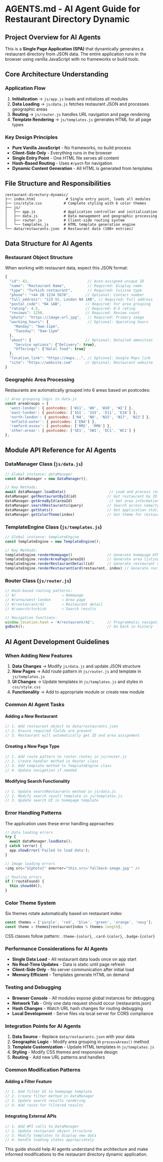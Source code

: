 # AGENTS.md - AI Agent Guide for Restaurant Directory Dynamic

## Project Overview for AI Agents

This is a **Single Page Application (SPA)** that dynamically generates a restaurant directory from JSON data. The entire application runs in the browser using vanilla JavaScript with no frameworks or build tools.

## Core Architecture Understanding

### Application Flow
1. **Initialization** → `js/app.js` loads and initializes all modules
2. **Data Loading** → `js/data.js` fetches restaurant JSON and processes geographic areas
3. **Routing** → `js/router.js` handles URL navigation and page rendering
4. **Template Rendering** → `js/templates.js` generates HTML for all page types

### Key Design Principles
- **Pure Vanilla JavaScript** - No frameworks, no build process
- **Client-Side Only** - Everything runs in the browser
- **Single Entry Point** - One HTML file serves all content
- **Hash-Based Routing** - Uses `#/path` for navigation
- **Dynamic Content Generation** - All HTML is generated from templates

## File Structure and Responsibilities

```
restaurant-directory-dynamic/
├── index.html              # Single entry point, loads all modules
├── css/style.css          # Complete styling with 6 color themes
├── js/
│   ├── app.js             # Application controller and initialization
│   ├── data.js            # Data management and geographic processing
│   ├── router.js          # Client-side routing system
│   └── templates.js       # HTML template generation engine
└── data/restaurants.json  # Restaurant data (100+ entries)
```

## Data Structure for AI Agents

### Restaurant Object Structure
When working with restaurant data, expect this JSON format:

```javascript
{
  "id": 42,                           // Auto-assigned unique ID
  "name": "Restaurant Name",          // Required: Display name
  "type": "Turkish restaurant",       // Required: Cuisine type
  "phone": "+44 20 1234 5678",       // Optional: Contact number
  "full_address": "123 St, London N4 1AB", // Required: Full address
  "postal_code": "N4 1AB",           // Required: For area grouping
  "rating": 4.5,                     // Required: 0-5 rating
  "reviews": 1250,                   // Required: Review count
  "photo": "https://image-url.jpg",   // Required: Primary image
  "working_hours": {                  // Optional: Operating hours
    "Monday": "9am-11pm",
    "Tuesday": "9am-11pm"
  },
  "about": {                         // Optional: Detailed amenities
    "Service options": {"Delivery": true},
    "Offerings": {"Halal food": true}
  },
  "location_link": "https://maps...", // Optional: Google Maps link
  "site": "https://website.com"      // Optional: Restaurant website
}
```

### Geographic Area Processing
Restaurants are automatically grouped into 6 areas based on postcodes:

```javascript
// Area grouping logic in data.js
const areaGroups = {
  'west-london': { postcodes: ['W11', 'W8', 'W10', 'W2'] },
  'east-london': { postcodes: ['IG1', 'IG3', 'E11', 'E18'] },
  'north-london': { postcodes: ['N4', 'N8', 'N15', 'N17', 'N22'] },
  'enfield-outer': { postcodes: ['EN4'] },
  'romford-essex': { postcodes: ['RM2', 'RM6'] },
  'other-areas': { postcodes: ['SE1', 'SW1', 'EC1', 'WC1'] }
};
```

## Module API Reference for AI Agents

### DataManager Class (`js/data.js`)
```javascript
// Global instance: dataManager
const dataManager = new DataManager();

// Key Methods:
await dataManager.loadData()                    // Load and process restaurant data
dataManager.getRestaurantById(id)              // Get restaurant by ID
dataManager.getAreaById(areaId)                 // Get area information
dataManager.searchRestaurants(query)           // Search across name/type/address
dataManager.getStats()                         // Get application statistics
dataManager.getColorTheme(index)               // Get theme for restaurant
```

### TemplateEngine Class (`js/templates.js`)
```javascript
// Global instance: templateEngine
const templateEngine = new TemplateEngine();

// Key Methods:
templateEngine.renderHomepage()                // Generate homepage HTML
templateEngine.renderAreaPage(areaId)          // Generate area listing page
templateEngine.renderRestaurantDetail(id)      // Generate restaurant detail page
templateEngine.renderRestaurantCard(restaurant, index) // Generate restaurant card
```

### Router Class (`js/router.js`)
```javascript
// Hash-based routing patterns:
// #/                     → Homepage
// #/area/west-london     → Area page
// #/restaurant/42        → Restaurant detail
// #/search/turkish       → Search results

// Navigation functions:
window.location.hash = '#/restaurant/42';      // Programmatic navigation
goBack();                                      // Go back in history
```

## AI Agent Development Guidelines

### When Adding New Features
1. **Data Changes** → Modify `js/data.js` and update JSON structure
2. **New Pages** → Add route pattern in `js/router.js` and template in `js/templates.js`
3. **UI Changes** → Update templates in `js/templates.js` and styles in `css/style.css`
4. **Functionality** → Add to appropriate module or create new module

### Common AI Agent Tasks

#### Adding a New Restaurant
```javascript
// 1. Add restaurant object to data/restaurants.json
// 2. Ensure required fields are present
// 3. Restaurant will automatically get ID and area assignment
```

#### Creating a New Page Type
```javascript
// 1. Add route pattern to router.routes in js/router.js
// 2. Create handler method in Router class
// 3. Add template method to TemplateEngine class
// 4. Update navigation if needed
```

#### Modifying Search Functionality
```javascript
// 1. Update searchRestaurants method in js/data.js
// 2. Modify search result template in js/templates.js
// 3. Update search UI in homepage template
```

### Error Handling Patterns
The application uses these error handling approaches:

```javascript
// Data loading errors
try {
  await dataManager.loadData();
} catch (error) {
  app.showError('Failed to load data');
}

// Image loading errors
<img src="${photo}" onerror="this.src='fallback-image.jpg'" />

// Routing errors
if (!routeFound) {
  this.show404();
}
```

### Color Theme System
Six themes rotate automatically based on restaurant index:

```javascript
const themes = ['purple', 'red', 'blue', 'green', 'orange', 'navy'];
const theme = themes[restaurantIndex % themes.length];
```

CSS classes follow pattern: `.theme-{color}`, `.card-{color}`, `.badge-{color}`

### Performance Considerations for AI Agents
- **Single Data Load** - All restaurant data loads once on app start
- **No Real-Time Updates** - Data is static until page refresh
- **Client-Side Only** - No server communication after initial load
- **Memory Efficient** - Templates generate HTML on demand

### Testing and Debugging
- **Browser Console** - All modules expose global instances for debugging
- **Network Tab** - Only one data request should occur (restaurants.json)
- **Hash Changes** - Watch URL hash changes for routing debugging
- **Local Development** - Serve files via local server for CORS compliance

### Integration Points for AI Agents
1. **Data Source** - Replace `data/restaurants.json` with your data
2. **Geographic Logic** - Modify area grouping in `processAreas()` method
3. **Template Customization** - Update HTML templates in `js/templates.js`
4. **Styling** - Modify CSS themes and responsive design
5. **Routing** - Add new URL patterns and handlers

### Common Modification Patterns

#### Adding a Filter Feature
```javascript
// 1. Add filter UI to homepage template
// 2. Create filter method in DataManager
// 3. Update search results rendering
// 4. Add route for filtered results
```

#### Integrating External APIs
```javascript
// 1. Add API calls to DataManager
// 2. Update restaurant object structure
// 3. Modify templates to display new data
// 4. Handle loading states appropriately
```

This guide should help AI agents understand the architecture and make informed modifications to the restaurant directory dynamic application. 